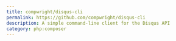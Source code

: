 ```yaml
---
title: compwright/disqus-cli
permalink: https://github.com/compwright/disqus-cli
description: A simple command-line client for the Disqus API
category: php:composer
---
```

